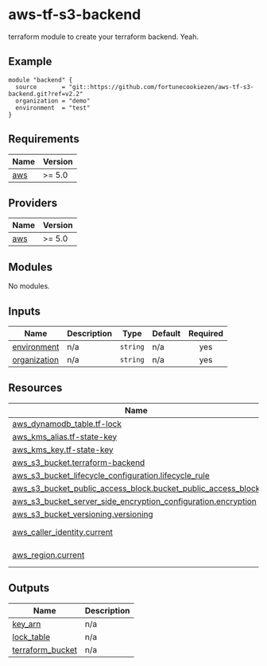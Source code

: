 # aws-tf-s3-backend

terraform module to create your terraform backend. Yeah.

<!-- BEGIN_TF_DOCS -->


## Example

```hcl
module "backend" {
  source       = "git::https://github.com/fortunecookiezen/aws-tf-s3-backend.git?ref=v2.2"
  organization = "demo"
  environment  = "test"
}
```

## Requirements

| Name | Version |
|------|---------|
| <a name="requirement_aws"></a> [aws](#requirement\_aws) | >= 5.0 |

## Providers

| Name | Version |
|------|---------|
| <a name="provider_aws"></a> [aws](#provider\_aws) | >= 5.0 |

## Modules

No modules.

## Inputs

| Name | Description | Type | Default | Required |
|------|-------------|------|---------|:--------:|
| <a name="input_environment"></a> [environment](#input\_environment) | n/a | `string` | n/a | yes |
| <a name="input_organization"></a> [organization](#input\_organization) | n/a | `string` | n/a | yes |

## Resources

| Name | Type |
|------|------|
| [aws_dynamodb_table.tf-lock](https://registry.terraform.io/providers/hashicorp/aws/latest/docs/resources/dynamodb_table) | resource |
| [aws_kms_alias.tf-state-key](https://registry.terraform.io/providers/hashicorp/aws/latest/docs/resources/kms_alias) | resource |
| [aws_kms_key.tf-state-key](https://registry.terraform.io/providers/hashicorp/aws/latest/docs/resources/kms_key) | resource |
| [aws_s3_bucket.terraform-backend](https://registry.terraform.io/providers/hashicorp/aws/latest/docs/resources/s3_bucket) | resource |
| [aws_s3_bucket_lifecycle_configuration.lifecycle_rule](https://registry.terraform.io/providers/hashicorp/aws/latest/docs/resources/s3_bucket_lifecycle_configuration) | resource |
| [aws_s3_bucket_public_access_block.bucket_public_access_block](https://registry.terraform.io/providers/hashicorp/aws/latest/docs/resources/s3_bucket_public_access_block) | resource |
| [aws_s3_bucket_server_side_encryption_configuration.encryption](https://registry.terraform.io/providers/hashicorp/aws/latest/docs/resources/s3_bucket_server_side_encryption_configuration) | resource |
| [aws_s3_bucket_versioning.versioning](https://registry.terraform.io/providers/hashicorp/aws/latest/docs/resources/s3_bucket_versioning) | resource |
| [aws_caller_identity.current](https://registry.terraform.io/providers/hashicorp/aws/latest/docs/data-sources/caller_identity) | data source |
| [aws_region.current](https://registry.terraform.io/providers/hashicorp/aws/latest/docs/data-sources/region) | data source |

## Outputs

| Name | Description |
|------|-------------|
| <a name="output_key_arn"></a> [key\_arn](#output\_key\_arn) | n/a |
| <a name="output_lock_table"></a> [lock\_table](#output\_lock\_table) | n/a |
| <a name="output_terraform_bucket"></a> [terraform\_bucket](#output\_terraform\_bucket) | n/a |
<!-- END_TF_DOCS -->